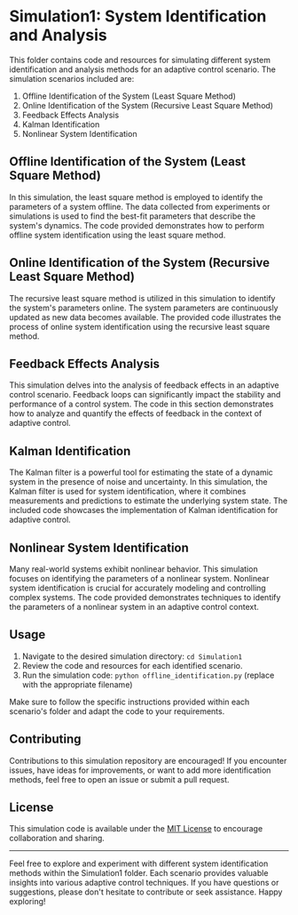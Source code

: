 # Simulation1: System Identification and Analysis

This folder contains code and resources for simulating different system identification and analysis methods for an adaptive control scenario. The simulation scenarios included are:

1. Offline Identification of the System (Least Square Method)
2. Online Identification of the System (Recursive Least Square Method)
3. Feedback Effects Analysis
4. Kalman Identification
5. Nonlinear System Identification

## Offline Identification of the System (Least Square Method)

In this simulation, the least square method is employed to identify the parameters of a system offline. The data collected from experiments or simulations is used to find the best-fit parameters that describe the system's dynamics. The code provided demonstrates how to perform offline system identification using the least square method.

## Online Identification of the System (Recursive Least Square Method)

The recursive least square method is utilized in this simulation to identify the system's parameters online. The system parameters are continuously updated as new data becomes available. The provided code illustrates the process of online system identification using the recursive least square method.

## Feedback Effects Analysis

This simulation delves into the analysis of feedback effects in an adaptive control scenario. Feedback loops can significantly impact the stability and performance of a control system. The code in this section demonstrates how to analyze and quantify the effects of feedback in the context of adaptive control.

## Kalman Identification

The Kalman filter is a powerful tool for estimating the state of a dynamic system in the presence of noise and uncertainty. In this simulation, the Kalman filter is used for system identification, where it combines measurements and predictions to estimate the underlying system state. The included code showcases the implementation of Kalman identification for adaptive control.

## Nonlinear System Identification

Many real-world systems exhibit nonlinear behavior. This simulation focuses on identifying the parameters of a nonlinear system. Nonlinear system identification is crucial for accurately modeling and controlling complex systems. The code provided demonstrates techniques to identify the parameters of a nonlinear system in an adaptive control context.

## Usage

1. Navigate to the desired simulation directory: `cd Simulation1`
2. Review the code and resources for each identified scenario.
3. Run the simulation code: `python offline_identification.py` (replace with the appropriate filename)

Make sure to follow the specific instructions provided within each scenario's folder and adapt the code to your requirements.

## Contributing

Contributions to this simulation repository are encouraged! If you encounter issues, have ideas for improvements, or want to add more identification methods, feel free to open an issue or submit a pull request.

## License

This simulation code is available under the [MIT License](LICENSE) to encourage collaboration and sharing.

---

Feel free to explore and experiment with different system identification methods within the Simulation1 folder. Each scenario provides valuable insights into various adaptive control techniques. If you have questions or suggestions, please don't hesitate to contribute or seek assistance. Happy exploring!